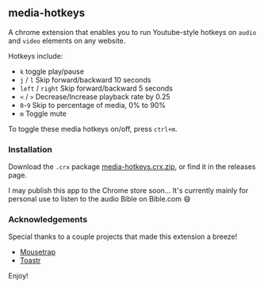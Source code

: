 ## media-hotkeys

A chrome extension that enables you to run Youtube-style hotkeys on `audio` and `video` elements on any website.

Hotkeys include:

- `k` toggle play/pause
- `j` / `l` Skip forward/backward 10 seconds
- `left` / `right` Skip forward/backward 5 seconds
- `<` / `>` Decrease/Increase playback rate by 0.25
- `0`-`9` Skip to percentage of media, 0% to 90%
- `m` Toggle mute

To toggle these media hotkeys on/off, press `ctrl+m`.



### Installation

Download the `.crx` package [media-hotkeys.crx.zip](https://github.com/jiangts/media-hotkeys/files/5205145/media-hotkeys.crx.zip), or find it in the releases page.

I may publish this app to the Chrome store soon... It's currently mainly for personal use to listen to the audio Bible on Bible.com :smile:



### Acknowledgements

Special thanks to a couple projects that made this extension a breeze!

- [Mousetrap](https://craig.is/killing/mice)
- [Toastr](https://codeseven.github.io/toastr/)





Enjoy!

